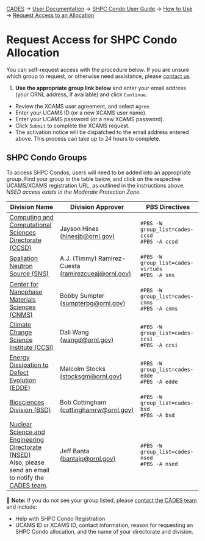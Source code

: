[CADES](http://support.cades.ornl.gov/) &rarr; [User Documentation](../../README.md) &rarr; [SHPC Condo User Guide](../overview.md)  &rarr; [How to Use](how-to-use.md) &rarr; [Request Access to an Allocation](request-access.md)

# Request Access for SHPC Condo Allocation

You can self-request access with the procedure below. If you are unsure which group to request, or otherwise need assistance, please [contact us](cades-help@ornl.gov).

1. **Use the appropriate group link below** and enter your email address (your ORNL address, if available) and click `Continue`.
- Review the XCAMS user agreement, and select `Agree`.
- Enter your UCAMS ID (or a new XCAMS user name).
- Enter your UCAMS password (or a new XCAMS password).
- Click `Submit` to complete the XCAMS request.  
- The activation notice will be dispatched to the email address entered above. This process can take up to 24 hours to complete.

## SHPC Condo Groups

To access SHPC Condos, users will need to be added into an appropriate group. Find your group in the table below, and click on the respective UCAMS/XCAMS registration URL, as outlined in the instructions above. _NSED access exists in the Moderate Protection Zone._

| Division Name       | Division Approver | PBS Directives |
|---------------------|-------------------|----------------|
| [Computing and Computational <br>Sciences Directorate (CCSD)](https://xcams.ornl.gov/xcams/groups/cades-ccsd/) | Jayson Hines<br>[(hinesjb@ornl.gov)](mailto:hinesjb@ornl.gov)                        | `#PBS -W group_list=cades-ccsd` <br> `#PBS -A ccsd` |
| [Spallation Neutron <br>Source (SNS)](https://xcams.ornl.gov/xcams/groups/cades-virtues/)                    | A.J. (Timmy) Ramirez-Cuesta<br>[(ramirezcueaj@ornl.gov)](mailto:ramirezcueaj@ornl.gov)         | `#PBS -W group_list=cades-virtues` <br> `#PBS -A sns` |
| [Center for Nanophase Materials <br>Sciences (CNMS)](https://xcams.ornl.gov/xcams/groups/cades-cnms/)        | Bobby Sumpter<br>[(sumpterbg@ornl.gov)](mailto:sumpterbg@ornl.gov)                             | `#PBS -W group_list=cades-cnms` <br> `#PBS -A cnms` |
| [Climate Change Science <br>Institute (CCSI)](https://xcams.ornl.gov/xcams/groups/cades-ccsi/)               | Dali Wang<br>[(wangd@ornl.gov)](mailto:wangd@ornl.gov)                                         | `#PBS -W group_list=cades-ccsi` <br> `#PBS -A ccsi` |
| [Energy Dissipation to <br>Defect Evolution (EDDE)](https://xcams.ornl.gov/xcams/groups/cades-edde/)         | Malcolm Stocks<br>[(stocksgm@ornl.gov)](stocksgm@ornl.gov)                                     | `#PBS -W group_list=cades-edde` <br> `#PBS -A edde` |
| [Biosciences Division (BSD)](https://xcams.ornl.gov/xcams/groups/cades-bsd/)                             | Bob Cottingham<br>[(cottinghamrw@ornl.gov)](cottinghamrw@ornl.gov)                             | `#PBS -W group_list=cades-bsd` <br> `#PBS -A bsd`   |
| [Nuclear Science and Engineering <br>Directorate (NSED)](https://xcams.ornl.gov/xcams/groups/cades-nsed/) <br> Also, please send an email <br>to notify the [CADES team](mailto:cades-help@ornl.gov).    | Jeff Banta<br>[(bantajp@ornl.gov)](mailto:bantajp@ornl.gov)                                    | `#PBS -W group_list=cades-nsed` <br> `#PBS -A nsed` |


&#128221; **Note:** If you do not see your group listed, please [contact the CADES team](../../SUPPORT.md) and include:
* Help with SHPC Condo Registration  
* UCAMS ID or XCAMS ID, contact information, reason for requesting an SHPC Condo allocation, and the name of your directorate and division.
